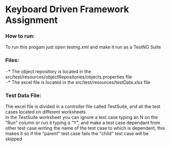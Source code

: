 # Keyboard Driven Framework Assignment

### How to run:
To run this progam just open testng.xml and make it run as a TestNG Suite <br>

### Files:
⋅⋅* The object repository is located in the src/test/resources/objectRepositories/objects.properties file <br>
⋅⋅* The excel file is located in the src/test/resources/testData.xlsx file <br>

### Test Data File:
The excel file is divided in a controller file called TestSuite, and all the test cases located on different worksheets <br>
In the TestSuite worksheet you can ignore a test case typing an N on the "Run" column or run it typing a "Y", and make a test case dependant from other test case writing the name of the test case to which is dependent, this makes it so if the "parent" test case fails the "child" test case will be skipped <br>
